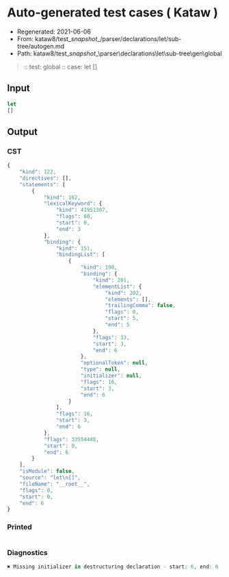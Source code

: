 # Auto-generated test cases ( Kataw )
- Regenerated: 2021-06-06
- From: kataw8/test\__snapshot__/parser/declarations/let/sub-tree/autogen.md
- Path: kataw8/test\__snapshot__\parser\declarations\let\sub-tree\gen\global
> :: test: global
> :: case: let
>          []
## Input

`````js
let
[]
`````
## Output

### CST

```javascript
{
    "kind": 122,
    "directives": [],
    "statements": [
        {
            "kind": 162,
            "lexicalKeyword": {
                "kind": 41951307,
                "flags": 80,
                "start": 0,
                "end": 3
            },
            "binding": {
                "kind": 151,
                "bindingList": [
                    {
                        "kind": 190,
                        "binding": {
                            "kind": 201,
                            "elementList": {
                                "kind": 202,
                                "elements": [],
                                "trailingComma": false,
                                "flags": 0,
                                "start": 5,
                                "end": 5
                            },
                            "flags": 33,
                            "start": 3,
                            "end": 6
                        },
                        "optionalToken": null,
                        "type": null,
                        "initializer": null,
                        "flags": 16,
                        "start": 3,
                        "end": 6
                    }
                ],
                "flags": 16,
                "start": 3,
                "end": 6
            },
            "flags": 33554448,
            "start": 0,
            "end": 6
        }
    ],
    "isModule": false,
    "source": "let\n[]",
    "fileName": "__root__",
    "flags": 0,
    "start": 0,
    "end": 6
}
```

### Printed

```javascript

```

### Diagnostics

```javascript
✖ Missing initializer in destructuring declaration - start: 6, end: 6

```

